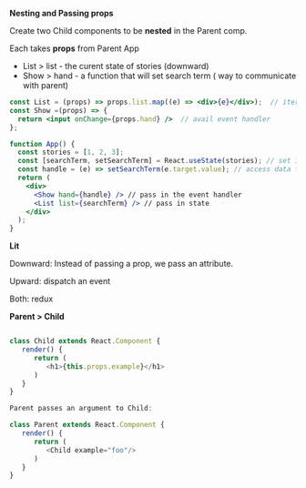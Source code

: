 **Nesting and Passing props**

Create two Child components to be **nested** in the Parent comp.

Each takes **props** from Parent App

- List > list - the curent state of stories (downward)
- Show > hand - a function that will set search term ( way to communicate with parent)

```jsx
const List = (props) => props.list.map((e) => <div>{e}</div>);  // iterate through state
const Show =(props) => {
  return <input onChange={props.hand} />  // avail event handler
};
```



```jsx
function App() {
  const stories = [1, 2, 3];
  const [searchTerm, setSearchTerm] = React.useState(stories); // set initial state
  const handle = (e) => setSearchTerm(e.target.value); // access data from child
  return (
    <div>
      <Show hand={handle} /> // pass in the event handler
      <List list={searchTerm} /> // pass in state
    </div>
  );
}
```



**Lit**

Downward: Instead of passing a prop, we pass an attribute.

Upward: dispatch an event

Both: redux


__Parent > Child__

```javascript

class Child extends React.Component {
   render() {
      return (
         <h1>{this.props.example}</h1>
      )
   }
}

Parent passes an argument to Child:

class Parent extends React.Component {
   render() {
      return (
         <Child example="foo"/>
      )
   }
}

```